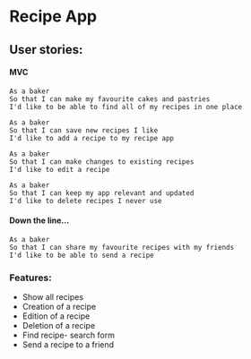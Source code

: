 # Recipe App

## User stories:
#### MVC
```
As a baker
So that I can make my favourite cakes and pastries
I'd like to be able to find all of my recipes in one place
```
```
As a baker
So that I can save new recipes I like
I'd like to add a recipe to my recipe app
```
```
As a baker
So that I can make changes to existing recipes
I'd like to edit a recipe
```
```
As a baker
So that I can keep my app relevant and updated
I'd like to delete recipes I never use
```

#### Down the line...
```
As a baker
So that I can share my favourite recipes with my friends
I'd like to be able to send a recipe
```

### Features:
* Show all recipes
* Creation of a recipe
* Edition of a recipe
* Deletion of a recipe
* Find recipe- search form
* Send a recipe to a friend
